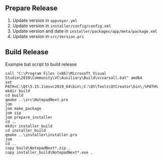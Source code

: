 ## Prepare Release

1. Update version in `appveyor.yml`
2. Update version in `installer/config/config.xml`
3. Update version and date in `installer/packages/app/meta/package.xml`
4. Update version in `src/Version.pri`

## Build Release
Example bat script to build release

```
call "C:\Program Files (x86)\Microsoft Visual Studio\2019\Community\VC\Auxiliary\Build\vcvarsall.bat" amd64
set PATH=C:\Qt\5.15.1\msvc2019_64\bin\;C:\Qt\Tools\QtCreator\bin\;%PATH%
mkdir build
cd build
qmake ..\src\NotepadNext.pro
jom
jom make_package
jom zip
jom prepare_installer
cd ..
mkdir installer_build
cd installer_build
qmake ..\installer\installer.pro
jom
cd ..
copy build\NotepadNext*.zip .
copy installer_build\NotepadNext*.exe .
```